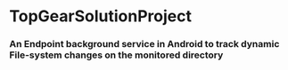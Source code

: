 # TopGearSolutionProject
### An Endpoint background service in Android to track dynamic File-system changes on the monitored directory

